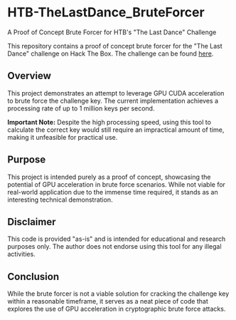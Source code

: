 # HTB-TheLastDance_BruteForcer

A Proof of Concept Brute Forcer for HTB's "The Last Dance" Challenge

This repository contains a proof of concept brute forcer for the "The Last Dance" challenge on Hack The Box. The challenge can be found [here](https://app.hackthebox.com/challenges/The%2520Last%2520Dance).

## Overview

This project demonstrates an attempt to leverage GPU CUDA acceleration to brute force the challenge key. The current implementation achieves a processing rate of up to 1 million keys per second.

**Important Note:** Despite the high processing speed, using this tool to calculate the correct key would still require an impractical amount of time, making it unfeasible for practical use.

## Purpose

This project is intended purely as a proof of concept, showcasing the potential of GPU acceleration in brute force scenarios. While not viable for real-world application due to the immense time required, it stands as an interesting technical demonstration.

## Disclaimer

This code is provided "as-is" and is intended for educational and research purposes only. The author does not endorse using this tool for any illegal activities.

## Conclusion

While the brute forcer is not a viable solution for cracking the challenge key within a reasonable timeframe, it serves as a neat piece of code that explores the use of GPU acceleration in cryptographic brute force attacks.
